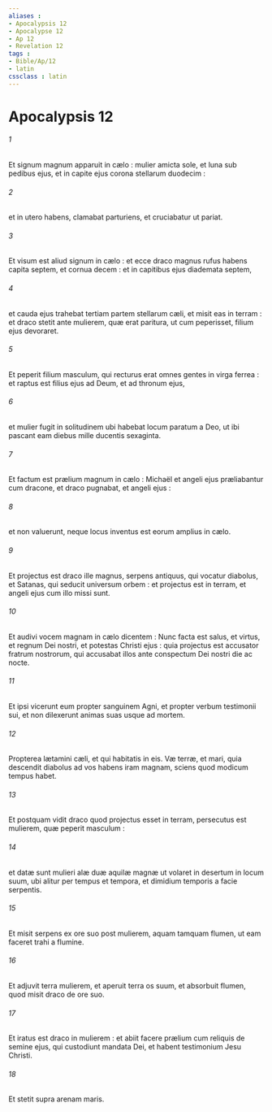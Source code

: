 ```yaml
---
aliases : 
- Apocalypsis 12
- Apocalypse 12
- Ap 12
- Revelation 12
tags : 
- Bible/Ap/12
- latin
cssclass : latin
---
```


# Apocalypsis 12

###### 1
Et signum magnum apparuit in cælo : mulier amicta sole, et luna sub pedibus ejus, et in capite ejus corona stellarum duodecim :
###### 2
et in utero habens, clamabat parturiens, et cruciabatur ut pariat.
###### 3
Et visum est aliud signum in cælo : et ecce draco magnus rufus habens capita septem, et cornua decem : et in capitibus ejus diademata septem,
###### 4
et cauda ejus trahebat tertiam partem stellarum cæli, et misit eas in terram : et draco stetit ante mulierem, quæ erat paritura, ut cum peperisset, filium ejus devoraret.
###### 5
Et peperit filium masculum, qui recturus erat omnes gentes in virga ferrea : et raptus est filius ejus ad Deum, et ad thronum ejus,
###### 6
et mulier fugit in solitudinem ubi habebat locum paratum a Deo, ut ibi pascant eam diebus mille ducentis sexaginta.
###### 7
Et factum est prælium magnum in cælo : Michaël et angeli ejus præliabantur cum dracone, et draco pugnabat, et angeli ejus :
###### 8
et non valuerunt, neque locus inventus est eorum amplius in cælo.
###### 9
Et projectus est draco ille magnus, serpens antiquus, qui vocatur diabolus, et Satanas, qui seducit universum orbem : et projectus est in terram, et angeli ejus cum illo missi sunt.
###### 10
Et audivi vocem magnam in cælo dicentem : Nunc facta est salus, et virtus, et regnum Dei nostri, et potestas Christi ejus : quia projectus est accusator fratrum nostrorum, qui accusabat illos ante conspectum Dei nostri die ac nocte.
###### 11
Et ipsi vicerunt eum propter sanguinem Agni, et propter verbum testimonii sui, et non dilexerunt animas suas usque ad mortem.
###### 12
Propterea lætamini cæli, et qui habitatis in eis. Væ terræ, et mari, quia descendit diabolus ad vos habens iram magnam, sciens quod modicum tempus habet.
###### 13
Et postquam vidit draco quod projectus esset in terram, persecutus est mulierem, quæ peperit masculum :
###### 14
et datæ sunt mulieri alæ duæ aquilæ magnæ ut volaret in desertum in locum suum, ubi alitur per tempus et tempora, et dimidium temporis a facie serpentis.
###### 15
Et misit serpens ex ore suo post mulierem, aquam tamquam flumen, ut eam faceret trahi a flumine.
###### 16
Et adjuvit terra mulierem, et aperuit terra os suum, et absorbuit flumen, quod misit draco de ore suo.
###### 17
Et iratus est draco in mulierem : et abiit facere prælium cum reliquis de semine ejus, qui custodiunt mandata Dei, et habent testimonium Jesu Christi.
###### 18
Et stetit supra arenam maris.
